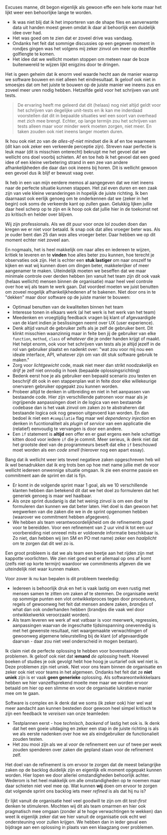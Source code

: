 Excuses manne, dit begon eigenlijk als gewoon effe een hele korte maar het lijkt weer een behoorlijke lange te worden.

* Ik was niet blij dat ik het importeren van de shape files en aanverwante data uit handen moest geven omdat ik daar al behoorlijk een duidelijk idee over had.
* Het was goed om te zien dat er zoveel drive was vandaag.
* Ondanks het feit dat sommige discussies op een gegeven moment in rondjes gingen was het volgens mij zeker zinvol om meer op dezelfde golflengte te komen.
* Het idee dat we wellicht moeten stoppen om meteen naar de boze buitenwereld te wijzen lijkt enigzins door te dringen.

Het is geen geheim dat ik enorm veel waarde hecht aan de manier waarop we software bouwen en niet alleen het eindresultaat. Ik geloof ook niet in smoesjes dat om het juiste te bouwen op de juiste manier we ineens zus en zoveel meer uren nodig hebben. Hetzelfde geld voor het schrijven van unit tests. 

> De ervaring heeft me geleerd dat dit (helaas) nog niet altijd geldt voor het schrijven van degelijke unit-tests en ik kan me inderdaad voorstellen dat dit in bepaalde situaties wel een soort van overhead met zich mee brengt. Echter, op lange termijn zou het schrijven van tests alleen maar voor minder werk moeten zorgen, niet meer. En taken zouden ook niet ineens langer moeten duren.

Ik hou ook niet zo van de *alles-of-niet* mindset die ik af en toe waarneem (dit kan ook zeker een verkeerde perceptie zijn). Streven naar perfectie is leuk maar (dit is misschien onterecht) bekruipt me het gevoel dat we wellicht ons doel voorbij schieten. Af en toe heb ik het gevoel dat een goed idee of een kleine verbetering strand in een zee van andere afhankelijkheden die daar dan ook ineens bij horen. Dit is wellicht gewoon een gevoel dus ik blijf er bewust vaag over. 

Ik heb in een van mijn eerdere memos al aangegeven dat we niet ineens naar de perfecte situatie kunnen stappen. Het zal even duren en een zaak zijn van vele kleine veranderingen in hopelijk de juiste richting. Ik ben daarnaast ook eerlijk genoeg om te onderkennen dat we (zeker in het begin) ook soms de verkeerde kant op zullen gaan. Gelukkig lijken jullie daar heel scherp op te zijn en ik hoop ook dat jullie hier in de toekomst net zo kritisch en helder over blijven.

Wij zijn professionals. Als we dit puur voor onze lol zouden doen dan kregen we er niet voor betaald. Ik snap ook dat alles vroeger beter was. Als je ouder bent dan 25 dan *was* alles vroeger beter. Daar hebben we op dit moment echter niet zoveel aan. 

En nogmaals, het is heel makkelijk om naar alles en iedereen te wijzen, kritiek te leveren en te **vinden** hoe alles beter zou kunnen, hoe terecht je observaties ook zijn. Het is echter een **stuk lastiger** om naar onszelf te kijken en wat wij kunnen doen om dingen beter, makkelerijker of meer aangenamer te maken. Uiteindelijk moeten we beseffen dat we maar minimale controle over derden hebben (en vanuit het team zijn dit ook vaak (helaas wellicht) mensen binnen de organisatie) maar heel veel controle over hoe wij als team te werk gaan. Dat voordeel moeten we juist benutten om zoveel mogelijk afhankelijkhedenen af te bakenen. Niet door ons in te "dekken" maar door software op de juiste manier te bouwen:

* Optimaal benutten van de kwaliteiten binnen het team
* Interesse tonen in elkaars werk (al het werk is het werk van het team)
* Meedenken en vroegtijdig feedback vragen bij klant of afgevaardigde van de klant indien je beslissingen neemt over UX (user experience).
* Denk altijd vanuit de gebruiker zelfs als je zelf de gebruiker bent. Dit klinkt misschien waanzinnig maar in feite ben jij de gebruiker van elke `function`, `method`, `class` of *whatever* die je onder handen krijgt of maakt. Het helpt enorm, ook voor het schrijven van tests als je altijd jezelf in de rol van gebruiker plaatst en nadenkt over: "wat zou voor mij nou een ideale interface, API, whatever zijn om van dit stuk software gebruik te maken."
* Zorg voor *lichtgewicht* code, maak niet meer dan strikt noodzakelijk en drijf je zelf niet onnodig in hoek (bepaalde oplossingsrichting)
* Bedenk eerst hoe je als gebruiker een bepaald scenario zou testen en beschrijf dit ook in een stappenplan wat in feite door elke willekeurige onervaren gebruiker opgepakt zou kunnen worden. 
* Probeer altijd te denken in uitbreiding en niet in het aanpassen van bestaande code. Hier zijn verschillende patronen voor maar als je ingrijpende aanpassingen doet in de logica van een bestaande codebase dan is het vaak zinvol om zaken zo te abstraheren dat bestaande logica ook nog gewoon uitgevoerd kan worden. En dan bedoel ik niet een `#compilatie` flag maar wel *dependency injection* en denken in fucntionaliteit als *plugin* of *service* van een applicatie die (relatief) eenvoudig te vervangen is door een andere.
* Een `if` statement is **altijd** een offer en er gaat ergens een hele schattige kitten dood voor iedere `if` die je commit. Meer serieus, ik denk niet dat het grootste deel van de programmeurs beseft dat elke `if` beschouwd moet worden als een *code smell* (hierover nog een apart essay).

Bang dat ik wellicht weer iets teveel negatieve zaken opgeschreven heb wil ik wel benadrukken dat ik erg trots ben op hoe met name jullie met de voor wellicht iedereen onwennige situatie omgaan. Ik zie een enorme passie en commitment aan de sprint en dat is fijn.

* Er komt in de volgende sprint maar 1 goal, als we 10 verschillende klanten hebben dan betekend dit dat we het doel zo formuleren dat het generiek genoeg is maar wel haalbaar. 
* Als onze sprint dusdanig is dat het weinig zinvol is om een doel te formuleren dan kunnen we dat beter laten. Het doel is dan gewoon het wegwerken van die zaken die we in de sprint opgenomen hebben (waarover we commitment hebben afgegeven).
* We hebben als team verantwooordelijkheid om de refinements goed voor te bereidden. Voor een refinement van 2 uur vind ik tot een uur voorbereiding niet onreeel mits er voldoende informatie beschikbaar is. Zo niet, dan hebben wij (en SM en PO met name) zeker een *haalplicht* om te zorgen dat dit wel zo is.

Een groot probleem is dat we als team een beetje aan het rijden zijn met kappotte voorlichten. We zien niet goed wat er allemaal op ons af komt (zelfs niet op korte termijn) waardoor we commitments afgeven die we uiteindelijk niet waar kunnen maken.

Voor zover ik nu kan bepalen is dit probleem tweeledig:

* Iedereen is behoorlijk druk en het is vaak lastig om even rustig met mensen samen te zitten om zaken af te stemmen. De organisatie werkt op sommige punten een vlot ontwikkelproces tegen door procedures, regels of gewoonweg het feit dat mensen andere zaken, *brandjes* of what dan ook onderhanden hebben (brandjes die vaak wel door ontwikkelwerkk veroorzaakt worden).
* Als team leveren we werk af wat vatbaar is voor meerwerk, regressies, aanpassingen waarvan de ingeschatte tijdsinspanning onevenredig is met het gewenste resultaat, niet waargemaakte verwachtingen of gewoonweg algemene teleurstelling bij de klant (of afgevaardigde daarvan - daar zou niet veel onderscheid in mogen bestaan).

Ik claim niet de perfecte oplossing te hebben voor bovenstaande problemen. Ik geloof ook niet dat i**emand** *de oplossing* heeft. Hoeveel boeken of studies je ook gevolgt hebt hoe hoog je uurtarief ook wel niet is. Deze problemen zijn niet uniek. Niet voor ons team binnen de organisatie en zeker ook niet voor teams in het algemeen. Ondanks het feit dat ze **niet uniek** zijn is er vaak **geen generieke** oplossing. Als softwareontwikkkelaars hebben we hier vanzelfsprekend moeite mee maar we worden ervoor betaald om hier op een slimme en voor de organisatie lukratieve manier mee om te gaan.

Software is complex en ik denk dat we soms (ik zeker ook) hier wel wat meer aandacht aan kunnen besteden door gewoon heel simpel kritisch te zijn een feedback te *vereisen* van onze teamleden:

* Testplannen eerst - hoe *technisch*, *backend* of lastig het ook is. Ik denk dat het een goeie uitdaging en zeker een stap in de juiste richting is als we als eerste nadenken over hoe we als eindgebruiker de functionalieit zouden testen.
* Het zou mooi zijn als we al *voor* de refinement een uur of twee per week zouden spenderen over zaken die gepland staan voor de refinement zelf. 

Het doel van de refinement is om ervoor te zorgen dat de meest belangrijke zaken op de backlog duidelijk zijn en eigenlijk elk moment opgepakt kunnen worden. Hier lopen we door allerlei omstandigheden behoorlijk achter. Wederom is het heel makkelijk om alle omstandigheden op te noemen maar daar schieten niet veel mee op. Wat kunnen **wij** doen om ervoor te zorgen dat volgende sprint ons backlog iets meer *refined* is als dat hij nu is?

Er lijkt vanuit de organisatie heel veel goodwill te zijn om dit *test-first* denken te stimuleren. Mochten wij dit als team omarmen en hier ook pragmatisch mee omgaan (zonder al te hoge verwachtingen te wekken) dan weet ik eigenlijk zeker dat we hier vanuit de organisatie ook echt wel ondersteuning voor zullen krijgen. We hebben dan in ieder geval een bijdrage aan een oplossing in plaats van een klaagzang over problemen.